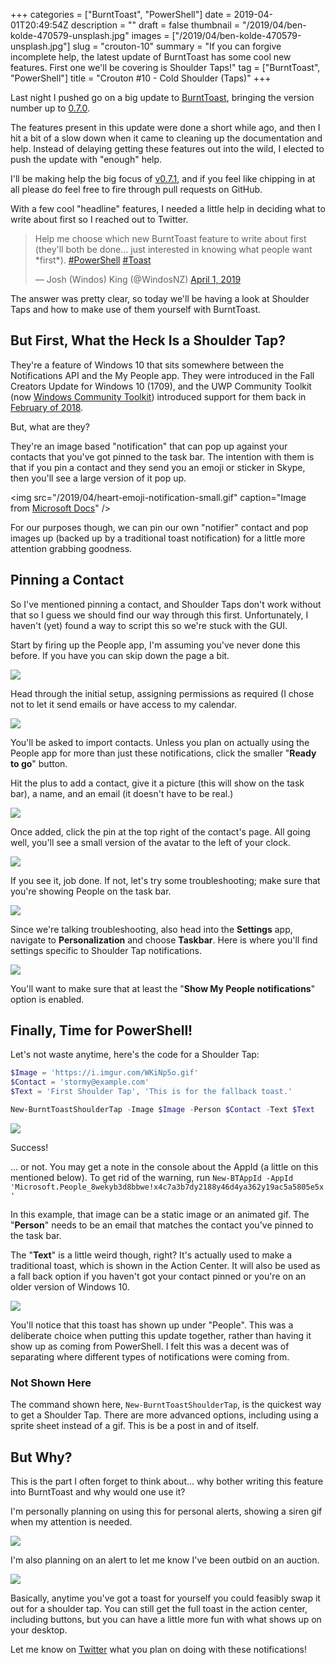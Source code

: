 +++
categories = ["BurntToast", "PowerShell"]
date = 2019-04-01T20:49:54Z
description = ""
draft = false
thumbnail = "/2019/04/ben-kolde-470579-unsplash.jpg"
images = ["/2019/04/ben-kolde-470579-unsplash.jpg"]
slug = "crouton-10"
summary = "If you can forgive incomplete help, the latest update of BurntToast has some cool new features. First one we'll be covering is Shoulder Taps!"
tag = ["BurntToast", "PowerShell"]
title = "Crouton #10 - Cold Shoulder (Taps)"
+++


Last night I pushed go on a big update to [BurntToast](https://www.powershellgallery.com/packages/BurntToast), bringing the version number up to [0.7.0](https://github.com/Windos/BurntToast/releases/tag/v0.7.0).

The features present in this update were done a short while ago, and then I hit a bit of a slow down when it came to cleaning up the documentation and help. Instead of delaying getting these features out into the wild, I elected to push the update with "enough" help.

I'll be making help the big focus of [v0.7.1](https://github.com/Windos/BurntToast/projects/3), and if you feel like chipping in at all please do feel free to fire through pull requests on GitHub.

With a few cool "headline" features, I needed a little help in deciding what to write about first so I reached out to Twitter.

<blockquote class="twitter-tweet"><p lang="en" dir="ltr">Help me choose which new BurntToast feature to write about first (they&#39;ll both be done... just interested in knowing what people want *first*). <a href="https://twitter.com/hashtag/PowerShell?src=hash&amp;ref_src=twsrc%5Etfw">#PowerShell</a> <a href="https://twitter.com/hashtag/Toast?src=hash&amp;ref_src=twsrc%5Etfw">#Toast</a></p>&mdash; Josh (Windos) King (@WindosNZ) <a href="https://twitter.com/WindosNZ/status/1112645914647126017?ref_src=twsrc%5Etfw">April 1, 2019</a></blockquote>
<script async src="https://platform.twitter.com/widgets.js" charset="utf-8"></script>

The answer was pretty clear, so today we'll be having a look at Shoulder Taps and how to make use of them yourself with BurntToast.

## But First, What the Heck Is a Shoulder Tap?

They're a feature of Windows 10 that sits somewhere between the Notifications API and the My People app. They were introduced in the Fall Creators Update for Windows 10 (1709), and the UWP Community Toolkit (now [Windows Community Toolkit](https://github.com/windows-toolkit/WindowsCommunityToolkit)) introduced support for them back in [February of 2018](https://github.com/windows-toolkit/WindowsCommunityToolkit/releases/tag/v2.2.0).

But, what are they?

They're an image based "notification" that can pop up against your contacts that you've got pinned to the task bar. The intention with them is that if you pin a contact and they send you an emoji or sticker in Skype, then you'll see a large version of it pop up.

<img src="/2019/04/heart-emoji-notification-small.gif" caption="Image from <a href="https://docs.microsoft.com/en-us/windows/uwp/contacts-and-calendar/my-people-notifications">Microsoft Docs</a>" />

For our purposes though, we can pin our own "notifier" contact and pop images up (backed up by a traditional toast notification) for a little more attention grabbing goodness.

## Pinning a Contact

So I've mentioned pinning a contact, and Shoulder Taps don't work without that so I guess we should find our way through this first. Unfortunately, I haven't (yet) found a way to script this so we're stuck with the GUI.

Start by firing up the People app, I'm assuming you've never done this before. If you have you can skip down the page a bit.

<img figure src="/2019/04/2019-04-02--1-.png" />

Head through the initial setup, assigning permissions as required (I chose not to let it send emails or have access to my calendar.

<img figure src="/2019/04/2019-04-02--4-.png" />

You'll be asked to import contacts. Unless you plan on actually using the People app for more than just these notifications, click the smaller "**Ready to go**" button.

Hit the plus to add a contact, give it a picture (this will show on the task bar), a name, and an email (it doesn't have to be real.)

<img figure src="/2019/04/2019-04-02--7-.png" />

Once added, click the pin at the top right of the contact's page. All going well, you'll see a small version of the avatar to the left of your clock.

<img figure src="/2019/04/Pinned.PNG" />

If you see it, job done. If not, let's try some troubleshooting; make sure that you're showing People on the task bar.

<img figure src="/2019/04/ShowPeople.PNG" />

Since we're talking troubleshooting, also head into the **Settings** app, navigate to **Personalization** and choose **Taskbar**. Here is where you'll find settings specific to Shoulder Tap notifications.

<img figure src="/2019/04/2019-04-02--9-.png" />

You'll want to make sure that at least the "**Show My People notifications**" option is enabled.

## Finally, Time for PowerShell!

Let's not waste anytime, here's the code for a Shoulder Tap:

```powershell
$Image = 'https://i.imgur.com/WKiNp5o.gif'
$Contact = 'stormy@example.com'
$Text = 'First Shoulder Tap', 'This is for the fallback toast.'

New-BurntToastShoulderTap -Image $Image -Person $Contact -Text $Text
```

<img src="/2019/04/Carlton.gif" />

Success!

... or not. You may get a note in the console about the AppId (a little on this mentioned below). To get rid of the warning, run `New-BTAppId -AppId 'Microsoft.People_8wekyb3d8bbwe!x4c7a3b7dy2188y46d4ya362y19ac5a5805e5x'`

In this example, that image can be a static image or an animated gif. The "**Person**" needs to be an email that matches the contact you've pinned to the task bar.

The "**Text**" is a little weird though, right? It's actually used to make a traditional toast, which is shown in the Action Center. It will also be used as a fall back option if you haven't got your contact pinned or you're on an older version of Windows 10.

<img src="/2019/04/FallBack.PNG" />

You'll notice that this toast has shown up under "People". This was a deliberate choice when putting this update together, rather than having it show up as coming from PowerShell. I felt this was a decent was of separating where different types of notifications were coming from.

### Not Shown Here

The command shown here, `New-BurntToastShoulderTap`, is the quickest way to get a Shoulder Tap. There are more advanced options, including using a sprite sheet instead of a gif. This is be a post in and of itself.

## But Why?

This is the part I often forget to think about... why bother writing this feature into BurntToast and why would one use it?

I'm personally planning on using this for personal alerts, showing a siren gif when my attention is needed.

<img src="/2019/04/Alarm.gif" />

I'm also planning on an alert to let me know I've been outbid on an auction.

<img src="/2019/04/Joey.gif" />

Basically, anytime you've got a toast for yourself you could feasibly swap it out for a shoulder tap. You can still get the full toast in the action center, including buttons, but you can have a little more fun with what shows up on your desktop.

Let me know on [Twitter](https://twitter.com/WindosNZ/) what you plan on doing with these notifications!

